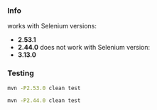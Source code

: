 ### Info

works with Selenium versions:
  * __2.53.1__
  * __2.44.0__
does not work with Selenium version:
  * __3.13.0__
### Testing
```sh
mvn -P2.53.0 clean test
```
```sh
mvn -P2.44.0 clean test
```

